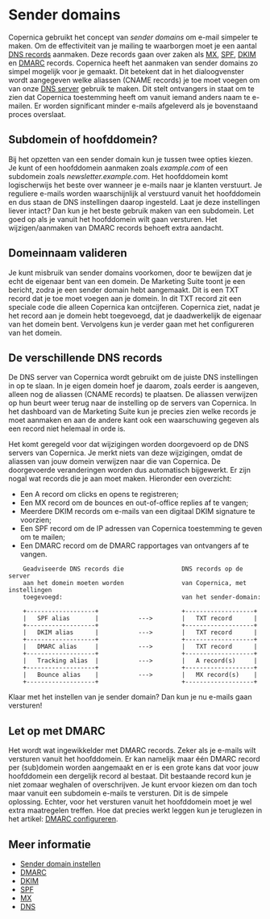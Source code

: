 # Sender domains

Copernica gebruikt het concept van *sender domains* om e-mail simpeler te maken. 
Om de effectiviteit van je mailing te waarborgen moet je een aantal 
[DNS records](./dns.md) aanmaken. Deze records gaan over zaken als
[MX](./mx.md), [SPF](./spf.md), [DKIM](./dkim.md) en [DMARC](./dmarc.md) 
records. Copernica heeft het aanmaken van sender domains zo simpel mogelijk
voor je gemaakt. Dit betekent dat in het dialoogvenster wordt aangegeven
welke aliassen (CNAME records) je toe moet voegen om van onze [DNS server](./dns.md)
gebruik te maken. Dit stelt ontvangers in staat om te zien dat Copernica 
toestemming heeft om vanuit iemand anders naam te e-mailen. Er worden 
significant minder e-mails afgeleverd als je bovenstaand proces overslaat. 


## Subdomein of hoofddomein?

Bij het opzetten van een sender domain kun je tussen twee opties kiezen. 
Je kunt of een hoofddomein aanmaken zoals *example.com* of een subdomein
zoals *newsletter.example.com*. 
Het hoofddomein komt logischerwijs het beste over wanneer je e-mails naar
je klanten verstuurt. Je reguliere e-mails worden waarschijnlijk al verstuurd
vanuit het hoofddomein en dus staan de DNS instellingen daarop ingesteld. 
Laat je deze instellingen liever intact? Dan kun je het beste gebruik maken van
een subdomein. 
Let goed op als je vanuit het hoofddomein wilt gaan versturen. Het wijzigen/aanmaken
van DMARC records behoeft extra aandacht.


## Domeinnaam valideren

Je kunt misbruik van sender domains voorkomen, door te bewijzen dat je echt de 
eigenaar bent van een domein. De Marketing Suite toont je een bericht, zodra je 
een sender domain hebt aangemaakt. Dit is een TXT record dat je toe moet voegen
aan je domein. In dit TXT record zit een speciale code die alleen Copernica
kan ontcijferen. Copernica ziet, nadat je het record aan je domein hebt toegevoegd,
dat je daadwerkelijk de eigenaar van het domein bent. Vervolgens kun je verder 
gaan met het configureren van het domein. 


## De verschillende DNS records

De DNS server van Copernica wordt gebruikt om de juiste DNS instellingen in op te
slaan. In je eigen domein hoef je daarom, zoals eerder is aangeven, alleen nog de
aliassen (CNAME records) te plaatsen. De aliassen verwijzen op hun beurt weer terug
naar de instelling op de servers van Copernica. In het dashboard van de Marketing
Suite kun je precies zien welke records je moet aanmaken en aan de andere kant 
ook een waarschuwing gegeven als een record niet helemaal in orde is.

Het komt geregeld voor dat wijzigingen worden doorgevoerd op de DNS servers van 
Copernica. Je merkt niets van deze wijzigingen, omdat de aliassen van jouw domein
verwijzen naar die van Copernica. De doorgevoerde veranderingen worden dus automatisch
bijgewerkt. Er zijn nogal wat records die je aan moet maken. Hieronder een overzicht:

* Een A record om clicks en opens te registreren;
* Een MX record om de bounces en out-of-office replies af te vangen;
* Meerdere DKIM records om e-mails van een digitaal DKIM signature te voorzien;
* Een SPF record om de IP adressen van Copernica toestemming te geven om te mailen;
* Een DMARC record om de DMARC rapportages van ontvangers af te vangen.


```text
    Geadviseerde DNS records die                DNS records op de server
    aan het domein moeten worden                van Copernica, met instellingen
    toegevoegd:                                 van het sender-domain:

    +-------------------+                       +-------------------+
    |   SPF alias       |           --->        |   TXT record      |
    +-------------------+                       +-------------------+
    |   DKIM alias      |           --->        |   TXT record      |
    +-------------------+                       +-------------------+
    |   DMARC alias     |           --->        |   TXT record      |
    +-------------------+                       +-------------------+
    |   Tracking alias  |           --->        |   A record(s)     |
    +-------------------+                       +-------------------+
    |   Bounce alias    |           --->        |   MX record(s)    |
    +-------------------+                       +-------------------+
```

Klaar met het instellen van je sender domain? Dan kun je nu e-mails gaan versturen!


## Let op met DMARC

Het wordt wat ingewikkelder met DMARC records. Zeker als je e-mails wilt versturen 
vanuit het hoofddomein. Er kan namelijk maar één DMARC record per (sub)domein worden
aangemaakt en er is een grote kans dat voor jouw hoofddomein een dergelijk record al
bestaat. Dit bestaande record kun je niet zomaar weghalen of overschrijven. Je kunt 
ervoor kiezen om dan toch maar vanuit een subdomein e-mails te versturen. Dit is de 
simpele oplossing. Echter, voor het versturen vanuit het hoofddomein moet je wel 
extra maatregelen treffen. Hoe dat precies werkt leggen kun je teruglezen in het 
artikel: [DMARC configureren](./dmarc.md).


## Meer informatie

* [Sender domain instellen](./quick-sender-domain-guide)
* [DMARC](./dmarc)
* [DKIM](./dkim)
* [SPF](./spf)
* [MX](./mx)
* [DNS](./dns)
